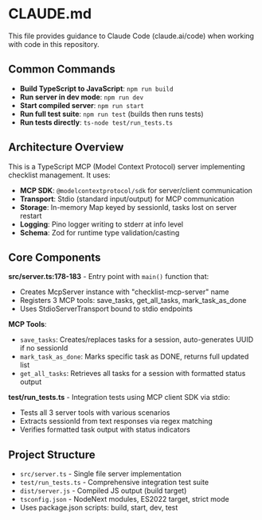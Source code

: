 # CLAUDE.md

This file provides guidance to Claude Code (claude.ai/code) when working with code in this repository.

## Common Commands

- **Build TypeScript to JavaScript**: `npm run build`
- **Run server in dev mode**: `npm run dev`
- **Start compiled server**: `npm run start`
- **Run full test suite**: `npm run test` (builds then runs tests)
- **Run tests directly**: `ts-node test/run_tests.ts`

## Architecture Overview

This is a TypeScript MCP (Model Context Protocol) server implementing checklist management. It uses:

- **MCP SDK**: `@modelcontextprotocol/sdk` for server/client communication
- **Transport**: Stdio (standard input/output) for MCP communication
- **Storage**: In-memory Map keyed by sessionId, tasks lost on server restart
- **Logging**: Pino logger writing to stderr at info level
- **Schema**: Zod for runtime type validation/casting

## Core Components

**src/server.ts:178-183** - Entry point with `main()` function that:
- Creates McpServer instance with "checklist-mcp-server" name
- Registers 3 MCP tools: save_tasks, get_all_tasks, mark_task_as_done
- Uses StdioServerTransport bound to stdio endpoints

**MCP Tools**: 
- `save_tasks`: Creates/replaces tasks for a session, auto-generates UUID if no sessionId
- `mark_task_as_done`: Marks specific task as DONE, returns full updated list
- `get_all_tasks`: Retrieves all tasks for a session with formatted status output

**test/run_tests.ts** - Integration tests using MCP client SDK via stdio:
- Tests all 3 server tools with various scenarios
- Extracts sessionId from text responses via regex matching
- Verifies formatted task output with status indicators

## Project Structure

- `src/server.ts` - Single file server implementation
- `test/run_tests.ts` - Comprehensive integration test suite
- `dist/server.js` - Compiled JS output (build target)
- `tsconfig.json` - NodeNext modules, ES2022 target, strict mode
- Uses package.json scripts: build, start, dev, test